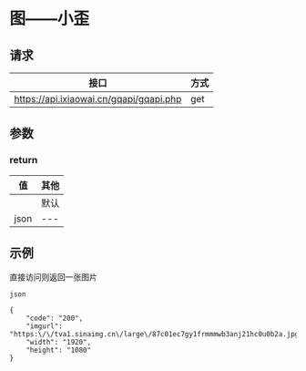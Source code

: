 # 图——小歪

## 请求
|接口|方式|
|---|---|
|https://api.ixiaowai.cn/gqapi/gqapi.php|get|


## 参数

### return

|值|其他|
|---|---|
|   |默认|
|json|---|

## 示例
直接访问则返回一张图片

`json`
```
{
	"code": "200",
	"imgurl": "https:\/\/tva1.sinaimg.cn\/large\/87c01ec7gy1frmmmwb3anj21hc0u0b2a.jpg",
	"width": "1920",
	"height": "1080"
}
```
